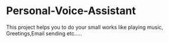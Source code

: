 # Personal-Voice-Assistant
This project helps you to do your small works like playing music, Greetings,Email sending etc.....
